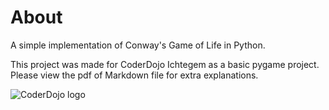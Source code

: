 # About

A simple implementation of Conway's Game of Life in Python.

This project was made for CoderDojo Ichtegem as a basic pygame project.
Please view the pdf of Markdown file for extra explanations.

![CoderDojo logo](images/CoderDojoLogo.svg)
